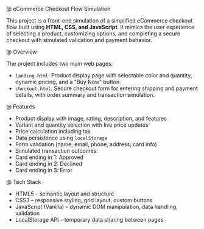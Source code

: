 @ eCommerce Checkout Flow Simulation

This project is a front-end simulation of a simplified eCommerce checkout flow built using **HTML, CSS, and JavaScript**. It mimics the user experience of selecting a product, customizing options, and completing a secure checkout with simulated validation and payment behavior.

@ Overview

The project includes two main web pages:

- `landing.html`: Product display page with selectable color and quantity, dynamic pricing, and a "Buy Now" button.
- `checkout.html`: Secure checkout form for entering shipping and payment details, with order summary and transaction simulation.

@  Features

-  Product display with image, rating, description, and features  
-  Variant and quantity selection with live price updates  
-  Price calculation including tax  
-  Data persistence using `localStorage`  
-  Form validation (name, email, phone, address, card info)  
-  Simulated transaction outcomes:
  - Card ending in 1: Approved
  - Card ending in 2: Declined
  - Card ending in 3: Error

@  Tech Stack

- HTML5 – semantic layout and structure  
- CSS3 – responsive styling, grid layout, custom buttons  
- JavaScript (Vanilla) – dynamic DOM manipulation, data handling, validation  
- LocalStorage API – temporary data sharing between pages  



